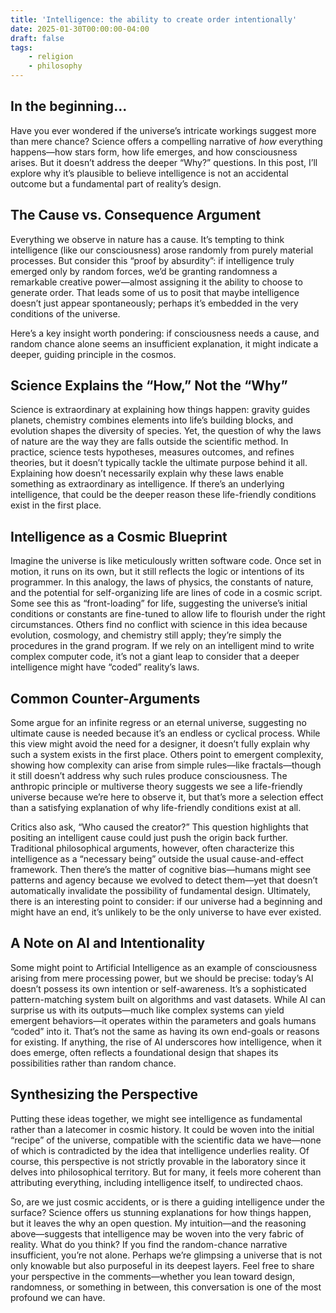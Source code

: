 ```yaml
---
title: 'Intelligence: the ability to create order intentionally'
date: 2025-01-30T00:00:00-04:00
draft: false
tags:
    - religion
    - philosophy
---
```


## In the beginning...

Have you ever wondered if the universe’s intricate workings suggest more than mere chance? Science offers a compelling narrative of *how* everything happens—how stars form, how life emerges, and how consciousness arises. But it doesn’t address the deeper “Why?” questions. In this post, I’ll explore why it’s plausible to believe intelligence is not an accidental outcome but a fundamental part of reality’s design.

## The Cause vs. Consequence Argument

Everything we observe in nature has a cause. It’s tempting to think intelligence (like our consciousness) arose randomly from purely material processes. But consider this “proof by absurdity”: if intelligence truly emerged only by random forces, we’d be granting randomness a remarkable creative power—almost assigning it the ability to choose to generate order. That leads some of us to posit that maybe intelligence doesn’t just appear spontaneously; perhaps it’s embedded in the very conditions of the universe.

Here’s a key insight worth pondering: if consciousness needs a cause, and random chance alone seems an insufficient explanation, it might indicate a deeper, guiding principle in the cosmos.

## Science Explains the “How,” Not the “Why”

Science is extraordinary at explaining how things happen: gravity guides planets, chemistry combines elements into life’s building blocks, and evolution shapes the diversity of species. Yet, the question of why the laws of nature are the way they are falls outside the scientific method. In practice, science tests hypotheses, measures outcomes, and refines theories, but it doesn’t typically tackle the ultimate purpose behind it all. Explaining how doesn’t necessarily explain why these laws enable something as extraordinary as intelligence. If there’s an underlying intelligence, that could be the deeper reason these life-friendly conditions exist in the first place.

## Intelligence as a Cosmic Blueprint

Imagine the universe is like meticulously written software code. Once set in motion, it runs on its own, but it still reflects the logic or intentions of its programmer. In this analogy, the laws of physics, the constants of nature, and the potential for self-organizing life are lines of code in a cosmic script. Some see this as “front-loading” for life, suggesting the universe’s initial conditions or constants are fine-tuned to allow life to flourish under the right circumstances. Others find no conflict with science in this idea because evolution, cosmology, and chemistry still apply; they’re simply the procedures in the grand program. If we rely on an intelligent mind to write complex computer code, it’s not a giant leap to consider that a deeper intelligence might have “coded” reality’s laws.

## Common Counter-Arguments

Some argue for an infinite regress or an eternal universe, suggesting no ultimate cause is needed because it’s an endless or cyclical process. While this view might avoid the need for a designer, it doesn’t fully explain why such a system exists in the first place. Others point to emergent complexity, showing how complexity can arise from simple rules—like fractals—though it still doesn’t address why such rules produce consciousness. The anthropic principle or multiverse theory suggests we see a life-friendly universe because we’re here to observe it, but that’s more a selection effect than a satisfying explanation of why life-friendly conditions exist at all.

Critics also ask, “Who caused the creator?” This question highlights that positing an intelligent cause could just push the origin back further. Traditional philosophical arguments, however, often characterize this intelligence as a “necessary being” outside the usual cause-and-effect framework. Then there’s the matter of cognitive bias—humans might see patterns and agency because we evolved to detect them—yet that doesn’t automatically invalidate the possibility of fundamental design. Ultimately, there is an interesting point to consider: if our universe had a beginning and might have an end, it’s unlikely to be the only universe to have ever existed.

## A Note on AI and Intentionality

Some might point to Artificial Intelligence as an example of consciousness arising from mere processing power, but we should be precise: today’s AI doesn’t possess its own intention or self-awareness. It’s a sophisticated pattern-matching system built on algorithms and vast datasets. While AI can surprise us with its outputs—much like complex systems can yield emergent behaviors—it operates within the parameters and goals humans “coded” into it. That’s not the same as having its own end-goals or reasons for existing. If anything, the rise of AI underscores how intelligence, when it does emerge, often reflects a foundational design that shapes its possibilities rather than random chance.

## Synthesizing the Perspective

Putting these ideas together, we might see intelligence as fundamental rather than a latecomer in cosmic history. It could be woven into the initial “recipe” of the universe, compatible with the scientific data we have—none of which is contradicted by the idea that intelligence underlies reality. Of course, this perspective is not strictly provable in the laboratory since it delves into philosophical territory. But for many, it feels more coherent than attributing everything, including intelligence itself, to undirected chaos.

So, are we just cosmic accidents, or is there a guiding intelligence under the surface? Science offers us stunning explanations for how things happen, but it leaves the why an open question. My intuition—and the reasoning above—suggests that intelligence may be woven into the very fabric of reality. What do you think? If you find the random-chance narrative insufficient, you’re not alone. Perhaps we’re glimpsing a universe that is not only knowable but also purposeful in its deepest layers. Feel free to share your perspective in the comments—whether you lean toward design, randomness, or something in between, this conversation is one of the most profound we can have.


